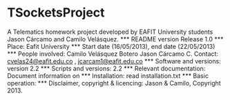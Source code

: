 TSocketsProject
===============

A Telematics homework project developed by EAFIT University students Jason Cárcamo and Camilo Velásquez.
*** README version Release 1.0
*** Place: Eafit University	
*** Start date (16/05/2013), end date (22/05/2013)
*** People involved: Camilo Velásquez Botero
					 Jason Cárcamo C.
Contact: cvelas24@eafit.edu.co , jcarcam1@eafit.edu.co
*** Software and versions: version 2.2
*** Scripts and versions: 2.2
*** Relevant documentation: Document information on 
*** Installation: read installation.txt
*** Basic operation:
*** Disclaimer, copyright & licencing: Jason & Camilo, Copyright 2013.